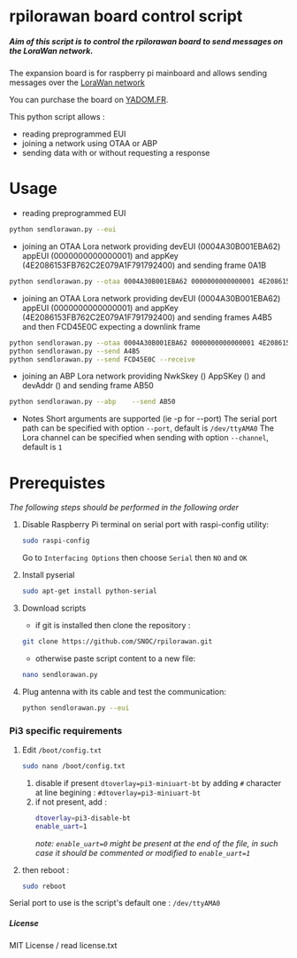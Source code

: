 # rpilorawan board control script

##### Aim of this script is to control the rpilorawan board to send messages on the LoraWan network.

The expansion board is for raspberry pi mainboard and allows sending messages over the [LoraWan network](https://www.lora-alliance.org/)

You can purchase the board on [YADOM.FR](https://yadom.fr/reseaux-iot/lorawan/kit-carte-de-communication-lorawan-pour-raspberry-pi.html).

This python script allows :
- reading preprogrammed EUI
- joining a network using OTAA or ABP
- sending data with or without requesting a response

# Usage
* reading preprogrammed EUI
```bash
python sendlorawan.py --eui
```

* joining an OTAA Lora network providing devEUI (0004A30B001EBA62) appEUI (0000000000000001) and appKey (4E2086153FB762C2E079A1F791792400) and sending frame 0A1B
```bash
python sendlorawan.py --otaa 0004A30B001EBA62 0000000000000001 4E2086153FB762C2E079A1F791792400 --send 0A1B
```

* joining an OTAA Lora network providing devEUI (0004A30B001EBA62) appEUI (0000000000000001) and appKey (4E2086153FB762C2E079A1F791792400) and sending frames A4B5 and then FCD45E0C expecting a downlink frame
```bash
python sendlorawan.py --otaa 0004A30B001EBA62 0000000000000001 4E2086153FB762C2E079A1F791792400
python sendlorawan.py --send A4B5
python sendlorawan.py --send FCD45E0C --receive
```

* joining an ABP Lora network providing NwkSkey () AppSKey () and devAddr () and sending frame AB50
```bash
python sendlorawan.py --abp    --send AB50
```

* Notes
Short arguments are supported (ie -p for --port)
The serial port path can be specified with option ```--port```, default is ```/dev/ttyAMA0```
The Lora channel can be specified when sending with option ```--channel```, default is ```1```

# Prerequistes
*The following steps should be performed in the following order*
1. Disable Raspberry Pi terminal on serial port with raspi-config utility:
    ```bash
    sudo raspi-config
    ```
    Go to ```Interfacing Options``` then choose ```Serial``` then ```NO``` and ```OK```

2. Install pyserial
    ```bash
    sudo apt-get install python-serial
    ```

3. Download scripts
    - if git is installed then clone the repository :
    ```bash
    git clone https://github.com/SNOC/rpilorawan.git
    ```
    - otherwise paste script content to a new file:
    ```bash
    nano sendlorawan.py
    ```

4. Plug antenna with its cable and test the communication:
    ```bash
    python sendlorawan.py --eui
    ```

### Pi3 specific requirements
1. Edit ```/boot/config.txt```
      ```bash
      sudo nano /boot/config.txt
      ```
   1. disable if present ```dtoverlay=pi3-miniuart-bt``` by adding ```#``` character at line begining :
   ```#dtoverlay=pi3-miniuart-bt```
   2. if not present, add :
        ```bash
        dtoverlay=pi3-disable-bt
        enable_uart=1
        ```
        *note: ```enable_uart=0``` might be present at the end of the file, in such case it should be commented or modified to ```enable_uart=1```*

2. then reboot :
    ```bash
    sudo reboot
    ```
Serial port to use is the script's default one : ```/dev/ttyAMA0```

##### License

MIT License / read license.txt
